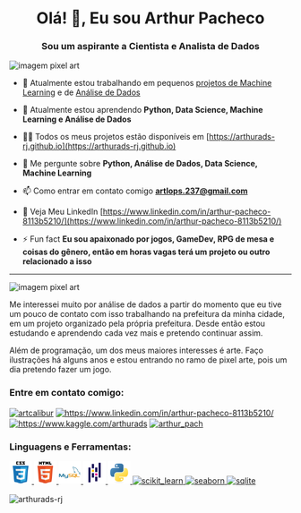 <h1 align="center">Olá! 👋, Eu sou Arthur Pacheco</h1>
<h3 align="center">Sou um aspirante a Cientista e Analista de Dados</h3>

![imagem pixel art](https://i.imgur.com/alKOfLY.png)

- 🔭 Atualmente estou trabalhando em pequenos [projetos de Machine Learning](https://github.com/Arthurads-rj/machine-learning-portf-lio) e de [Análise de Dados](https://github.com/Arthurads-rj/analise-dados-portfolio)

- 🌱 Atualmente estou aprendendo **Python, Data Science, Machine Learning e Análise de Dados**

- 👨‍💻 Todos os meus projetos estão disponíveis em [https://arthurads-rj.github.io](https://arthurads-rj.github.io)

- 💬 Me pergunte sobre **Python, Análise de Dados, Data Science, Machine Learning**

- 📫 Como entrar em contato comigo **artlops.237@gmail.com**

- 📄 Veja Meu LinkedIn [https://www.linkedin.com/in/arthur-pacheco-8113b5210/](https://www.linkedin.com/in/arthur-pacheco-8113b5210/)

- ⚡ Fun fact **Eu sou apaixonado por jogos, GameDev, RPG de mesa e coisas do gênero, então em horas vagas terá um projeto ou outro relacionado a isso**
---
![imagem pixel art](https://i.imgur.com/n15tBM5.png)

Me interessei muito por análise de dados a partir do momento que eu tive um pouco de contato com isso trabalhando na prefeitura da minha cidade, em um projeto organizado pela própria prefeitura. Desde então estou estudando e aprendendo cada vez mais e pretendo continuar assim.

Além de programação, um dos meus maiores interesses é arte. Faço ilustrações há alguns anos e estou entrando no ramo de pixel arte, pois um dia pretendo fazer um jogo.


<h3 align="left">Entre em contato comigo:</h3>
<p align="left">
<a href="https://twitter.com/artcalibur" target="blank"><img align="center" src="https://raw.githubusercontent.com/rahuldkjain/github-profile-readme-generator/master/src/images/icons/Social/twitter.svg" alt="artcalibur" height="30" width="40" /></a>
<a href="https://linkedin.com/in/https://www.linkedin.com/in/arthur-pacheco-8113b5210/" target="blank"><img align="center" src="https://raw.githubusercontent.com/rahuldkjain/github-profile-readme-generator/master/src/images/icons/Social/linked-in-alt.svg" alt="https://www.linkedin.com/in/arthur-pacheco-8113b5210/" height="30" width="40" /></a>
<a href="https://kaggle.com/https://www.kaggle.com/arthurads" target="blank"><img align="center" src="https://raw.githubusercontent.com/rahuldkjain/github-profile-readme-generator/master/src/images/icons/Social/kaggle.svg" alt="https://www.kaggle.com/arthurads" height="30" width="40" /></a>
<a href="https://instagram.com/arthur_pach" target="blank"><img align="center" src="https://raw.githubusercontent.com/rahuldkjain/github-profile-readme-generator/master/src/images/icons/Social/instagram.svg" alt="arthur_pach" height="30" width="40" /></a>
</p>

<h3 align="left">Linguagens e Ferramentas:</h3>
<p align="left"> <a href="https://www.w3schools.com/css/" target="_blank" rel="noreferrer"> <img src="https://raw.githubusercontent.com/devicons/devicon/master/icons/css3/css3-original-wordmark.svg" alt="css3" width="40" height="40"/> </a> <a href="https://www.w3.org/html/" target="_blank" rel="noreferrer"> <img src="https://raw.githubusercontent.com/devicons/devicon/master/icons/html5/html5-original-wordmark.svg" alt="html5" width="40" height="40"/> </a> <a href="https://www.mysql.com/" target="_blank" rel="noreferrer"> <img src="https://raw.githubusercontent.com/devicons/devicon/master/icons/mysql/mysql-original-wordmark.svg" alt="mysql" width="40" height="40"/> </a> <a href="https://pandas.pydata.org/" target="_blank" rel="noreferrer"> <img src="https://raw.githubusercontent.com/devicons/devicon/2ae2a900d2f041da66e950e4d48052658d850630/icons/pandas/pandas-original.svg" alt="pandas" width="40" height="40"/> </a> <a href="https://www.python.org" target="_blank" rel="noreferrer"> <img src="https://raw.githubusercontent.com/devicons/devicon/master/icons/python/python-original.svg" alt="python" width="40" height="40"/> </a> <a href="https://scikit-learn.org/" target="_blank" rel="noreferrer"> <img src="https://upload.wikimedia.org/wikipedia/commons/0/05/Scikit_learn_logo_small.svg" alt="scikit_learn" width="40" height="40"/> </a> <a href="https://seaborn.pydata.org/" target="_blank" rel="noreferrer"> <img src="https://seaborn.pydata.org/_images/logo-mark-lightbg.svg" alt="seaborn" width="40" height="40"/> </a> <a href="https://www.sqlite.org/" target="_blank" rel="noreferrer"> <img src="https://www.vectorlogo.zone/logos/sqlite/sqlite-icon.svg" alt="sqlite" width="40" height="40"/> </a> </p>

<p><img align="center" src="https://github-readme-stats.vercel.app/api/top-langs?username=arthurads-rj&show_icons=true&locale=pt-br&layout=compact" alt="arthurads-rj" /></p>



<!---
Olá! Eu me chamo Arthur. Aspirante a Cientista de dados ou Analista de dados, busco sempre aprender mais e mais sobre a área.

- [Clique Aqui para ver meu repositório de Machine Learning](https://github.com/Arthurads-rj/machine-learning-portf-lio)

Tenho conhecimentos em:
- Front-end Básico: HTML, CSS, JavaScript
- Back-end Básico com Python
- Conhecimento básico em SQL, Análise de dados e algoritmos de Machine Learning

Meu perfil será meu portfólio de projetos que criei ao longo da minha jornada como programador
- Curso Superior em Análise e Desenvolvimento de Sistemas.
- E-mail: artlops.237@gmail.com


Arthurads-rj/Arthurads-rj is a ✨ special ✨ repository because its `README.md` (this file) appears on your GitHub profile.
You can click the Preview link to take a look at your changes.
--->
